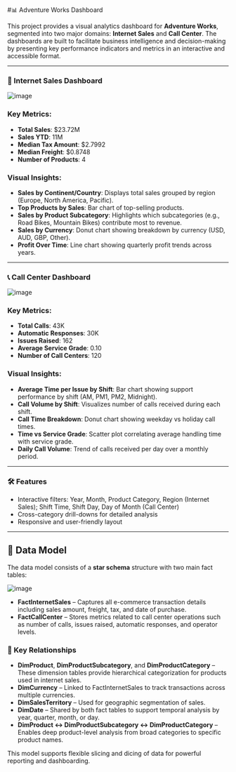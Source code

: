 #📊 Adventure Works Dashboard

This project provides a visual analytics dashboard for **Adventure Works**, segmented into two major domains: **Internet Sales** and **Call Center**. The dashboards are built to facilitate business intelligence and decision-making by presenting key performance indicators and metrics in an interactive and accessible format.

---

### 🛒 Internet Sales Dashboard

![image](https://github.com/user-attachments/assets/e4472a2f-c89f-4176-8a02-f7f184b598a7)


### Key Metrics:

- **Total Sales**: $23.72M
- **Sales YTD**: 11M
- **Median Tax Amount**: $2.7992
- **Median Freight**: $0.8748
- **Number of Products**: 4

### Visual Insights:

- **Sales by Continent/Country**: Displays total sales grouped by region (Europe, North America, Pacific).
- **Top Products by Sales**: Bar chart of top-selling products.
- **Sales by Product Subcategory**: Highlights which subcategories (e.g., Road Bikes, Mountain Bikes) contribute most to revenue.
- **Sales by Currency**: Donut chart showing breakdown by currency (USD, AUD, GBP, Other).
- **Profit Over Time**: Line chart showing quarterly profit trends across years.

---

### 📞 Call Center Dashboard

 ![image](https://github.com/user-attachments/assets/075f66d5-3e86-445e-bfea-54615c481c8f)


### Key Metrics:

- **Total Calls**: 43K
- **Automatic Responses**: 30K
- **Issues Raised**: 162
- **Average Service Grade**: 0.10
- **Number of Call Centers**: 120

### Visual Insights:

- **Average Time per Issue by Shift**: Bar chart showing support performance by shift (AM, PM1, PM2, Midnight).
- **Call Volume by Shift**: Visualizes number of calls received during each shift.
- **Call Time Breakdown**: Donut chart showing weekday vs holiday call times.
- **Time vs Service Grade**: Scatter plot correlating average handling time with service grade.
- **Daily Call Volume**: Trend of calls received per day over a monthly period.

---

### 🛠️ Features

- Interactive filters: Year, Month, Product Category, Region (Internet Sales); Shift Time, Shift Day, Day of Month (Call Center)
- Cross-category drill-downs for detailed analysis
- Responsive and user-friendly layout

---

## 🧩 Data Model


The data model consists of a **star schema** structure with two main fact tables:

![image](https://github.com/user-attachments/assets/0c7a2e02-88f4-4a8c-be41-4908ed9388a8)

- **FactInternetSales** – Captures all e-commerce transaction details including sales amount, freight, tax, and date of purchase.
- **FactCallCenter** – Stores metrics related to call center operations such as number of calls, issues raised, automatic responses, and operator levels.

### 🔑 Key Relationships

- **DimProduct**, **DimProductSubcategory**, and **DimProductCategory** – These dimension tables provide hierarchical categorization for products used in internet sales.
- **DimCurrency** – Linked to FactInternetSales to track transactions across multiple currencies.
- **DimSalesTerritory** – Used for geographic segmentation of sales.
- **DimDate** – Shared by both fact tables to support temporal analysis by year, quarter, month, or day.
- **DimProduct ↔ DimProductSubcategory ↔ DimProductCategory** – Enables deep product-level analysis from broad categories to specific product names.

This model supports flexible slicing and dicing of data for powerful reporting and dashboarding.

